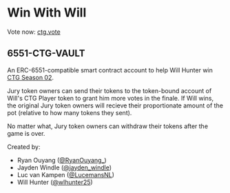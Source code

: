 # Win With Will

Vote now: [ctg.vote](https://ctg.vote)

## 6551-CTG-VAULT

An ERC-6551-compatible smart contract account to help Will Hunter win [CTG Season 02](https://www.cryptothegame.com/).

Jury token owners can send their tokens to the token-bound account of Will's CTG Player token to grant him more votes in the finale. If Will wins, the original Jury token owners will recieve their proportionate amount of the pot (relative to how many tokens they sent).

No matter what, Jury token owners can withdraw their tokens after the game is over.

Created by:

- Ryan Ouyang ([@RyanOuyang\_](https://twitter.com/RyanOuyang_))
- Jayden Windle ([@jayden_windle](https://twitter.com/jayden_windle))
- Luc van Kampen ([@LucemansNL](https://twitter.com/LucemansNL))
- Will Hunter ([@wlhunter25](https://twitter.com/wlhunter25))
